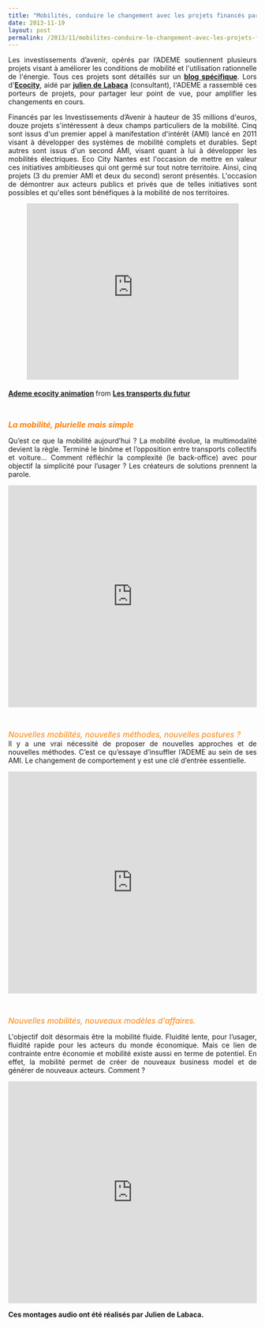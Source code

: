 ```yaml
---
title: "Mobilités, conduire le changement avec les projets financés par les Investissements d'Avenir"
date: 2013-11-19
layout: post
permalink: /2013/11/mobilites-conduire-le-changement-avec-les-projets-finances-par-les-investissements-davenir.html
---
```


<p style="text-align: justify;">Les investissements d’avenir, opérés par l’ADEME soutiennent plusieurs projets visant à améliorer les conditions de mobilité et l'utilisation rationnelle de l'énergie. Tous ces projets sont détaillés sur un <a href="/les_transports_du_futur_l/" target="_blank"><strong>blog spécifique</strong></a>. Lors d'<a href="http://www.ecocity-2013.com/fr/le-plateau-tv" target="_blank"><strong>Ecocity</strong></a>, aidé par <a href="http://www.linkedin.com/pub/julien-de-labaca/16/817/483" target="_blank"><strong>julien de Labaca</strong></a> (consultant), l'ADEME a rassemblé ces porteurs de projets, pour partager leur point de vue, pour amplifier les changements en cours.</p> <p style="text-align: justify;">Financés par les Investissements d’Avenir à hauteur de 35 millions d'euros, douze projets s'intéressent à deux champs particuliers de la mobilité. Cinq sont issus d'un premier appel à manifestation d'intérêt (AMI) lancé en 2011 visant à développer des systèmes de mobilité complets et durables. Sept autres sont issus d'un second AMI, visant quant à lui à développer les mobilités électriques. Eco City Nantes est l'occasion de mettre en valeur ces initiatives ambitieuses qui ont germé sur tout notre territoire. Ainsi, cinq projets (3 du premier AMI et deux du second) seront présentés. L'occasion de démontrer aux acteurs publics et privés que de telles initiatives sont possibles et qu'elles sont bénéfiques à la mobilité de nos territoires. </p> <p style="text-align: center;"><iframe allowfullscreen="" frameborder="0" height="356" marginheight="0" marginwidth="0" scrolling="no" src="http://www.slideshare.net/slideshow/embed_code/28414032" style="border: 1px solid #CCC; border-width: 1px 1px 0; margin-bottom: 5px;" width="427"> </iframe></p> <div style="margin-bottom: 5px;"><strong> <a href="https://fr.slideshare.net/transportsdufutur/ademe-ecocity-animation" target="_blank" title="Ademe ecocity animation">Ademe ecocity animation</a> </strong> from <strong><a href="http://www.slideshare.net/transportsdufutur" target="_blank">Les transports du futur</a></strong></div> <p style="text-align: center;"> </p>   <!--more-->  <p><span style="font-size: 12pt; color: #ff7f00;"><strong><em>La mobilité, plurielle mais simple</em></strong></span></p> <p style="text-align: justify;">Qu’est ce que la mobilité aujourd’hui ? La mobilité évolue, la multimodalité devient la règle. Terminé le binôme et l’opposition entre transports collectifs et voiture… Comment réfléchir la complexité (le back-office) avec pour objectif la simplicité pour l’usager ? Les créateurs de solutions prennent la parole.</p> <p><iframe frameborder="no" height="450" scrolling="no" src="https://w.soundcloud.com/player/?url=https%3A//api.soundcloud.com/playlists/13134824" width="100%"></iframe></p> <p> </p> <p style="text-align: justify;"><span style="font-size: 12pt; color: #ff7f00;"><em>Nouvelles mobilités, nouvelles méthodes, nouvelles postures ? </em></span><br />Il y a une vrai nécessité de proposer de nouvelles approches et de nouvelles méthodes. C’est ce qu’essaye d’insuffler l’ADEME au sein de ses AMI. Le changement de comportement y est une clé d’entrée essentielle.</p> <p><iframe frameborder="no" height="450" scrolling="no" src="https://w.soundcloud.com/player/?url=https%3A//api.soundcloud.com/playlists/13134634" width="100%"></iframe></p> <p> </p> <p><span style="font-size: 12pt; color: #ff7f00;"><em>Nouvelles mobilités, nouveaux modèles d'affaires.</em></span></p> <p style="text-align: justify;">L'objectif doit désormais être la mobilité fluide. Fluidité lente, pour l’usager, fluidité rapide pour les acteurs du monde économique. Mais ce lien de contrainte entre économie et mobilité existe aussi en terme de potentiel. En effet, la mobilité permet de créer de nouveaux business model et de générer de nouveaux acteurs. Comment ?</p> <p><iframe frameborder="no" height="450" scrolling="no" src="https://w.soundcloud.com/player/?url=https%3A//api.soundcloud.com/playlists/13136026" width="100%"></iframe></p> <p style="text-align: justify;"><strong>Ces montages audio ont été réalisés par Julien de Labaca.</strong></p>